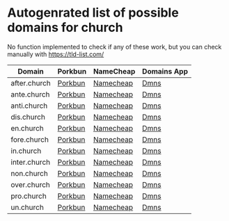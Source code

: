 # Autogenrated list of possible domains for church

No function implemented to check if any of these work, but you can check manually with https://tld-list.com/

| Domain | Porkbun | NameCheap | Domains App |
|---|---|---|---|
| after.church | [Porkbun](https://porkbun.com/checkout/search?prb=e814663da1&tlds=&idnLanguage=&search=search&q=after.church) | [Namecheap](https://www.namecheap.com/domains/registration/results/?domain=after.church) | [Dmns](https://dmns.app/domains?q=after.church) |
| ante.church | [Porkbun](https://porkbun.com/checkout/search?prb=e814663da1&tlds=&idnLanguage=&search=search&q=ante.church) | [Namecheap](https://www.namecheap.com/domains/registration/results/?domain=ante.church) | [Dmns](https://dmns.app/domains?q=ante.church) |
| anti.church | [Porkbun](https://porkbun.com/checkout/search?prb=e814663da1&tlds=&idnLanguage=&search=search&q=anti.church) | [Namecheap](https://www.namecheap.com/domains/registration/results/?domain=anti.church) | [Dmns](https://dmns.app/domains?q=anti.church) |
| dis.church | [Porkbun](https://porkbun.com/checkout/search?prb=e814663da1&tlds=&idnLanguage=&search=search&q=dis.church) | [Namecheap](https://www.namecheap.com/domains/registration/results/?domain=dis.church) | [Dmns](https://dmns.app/domains?q=dis.church) |
| en.church | [Porkbun](https://porkbun.com/checkout/search?prb=e814663da1&tlds=&idnLanguage=&search=search&q=en.church) | [Namecheap](https://www.namecheap.com/domains/registration/results/?domain=en.church) | [Dmns](https://dmns.app/domains?q=en.church) |
| fore.church | [Porkbun](https://porkbun.com/checkout/search?prb=e814663da1&tlds=&idnLanguage=&search=search&q=fore.church) | [Namecheap](https://www.namecheap.com/domains/registration/results/?domain=fore.church) | [Dmns](https://dmns.app/domains?q=fore.church) |
| in.church | [Porkbun](https://porkbun.com/checkout/search?prb=e814663da1&tlds=&idnLanguage=&search=search&q=in.church) | [Namecheap](https://www.namecheap.com/domains/registration/results/?domain=in.church) | [Dmns](https://dmns.app/domains?q=in.church) |
| inter.church | [Porkbun](https://porkbun.com/checkout/search?prb=e814663da1&tlds=&idnLanguage=&search=search&q=inter.church) | [Namecheap](https://www.namecheap.com/domains/registration/results/?domain=inter.church) | [Dmns](https://dmns.app/domains?q=inter.church) |
| non.church | [Porkbun](https://porkbun.com/checkout/search?prb=e814663da1&tlds=&idnLanguage=&search=search&q=non.church) | [Namecheap](https://www.namecheap.com/domains/registration/results/?domain=non.church) | [Dmns](https://dmns.app/domains?q=non.church) |
| over.church | [Porkbun](https://porkbun.com/checkout/search?prb=e814663da1&tlds=&idnLanguage=&search=search&q=over.church) | [Namecheap](https://www.namecheap.com/domains/registration/results/?domain=over.church) | [Dmns](https://dmns.app/domains?q=over.church) |
| pro.church | [Porkbun](https://porkbun.com/checkout/search?prb=e814663da1&tlds=&idnLanguage=&search=search&q=pro.church) | [Namecheap](https://www.namecheap.com/domains/registration/results/?domain=pro.church) | [Dmns](https://dmns.app/domains?q=pro.church) |
| un.church | [Porkbun](https://porkbun.com/checkout/search?prb=e814663da1&tlds=&idnLanguage=&search=search&q=un.church) | [Namecheap](https://www.namecheap.com/domains/registration/results/?domain=un.church) | [Dmns](https://dmns.app/domains?q=un.church) |
